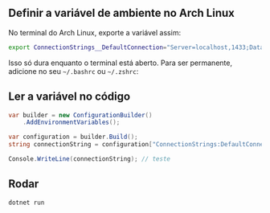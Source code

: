 ## Definir a variável de ambiente no Arch Linux
No terminal do Arch Linux, exporte a variável assim:

```bash
export ConnectionStrings__DefaultConnection="Server=localhost,1433;Database=SuaDatabase;User ID=sa;Password=SuaSenha;Trusted_Connection=False;TrustServerCertificate=True"
```

Isso só dura enquanto o terminal está aberto. Para ser permanente, adicione no seu `~/.bashrc` ou `~/.zshrc`:

## Ler a variável no código 
```c#
var builder = new ConfigurationBuilder()
    .AddEnvironmentVariables();

var configuration = builder.Build();
string connectionString = configuration["ConnectionStrings:DefaultConnection"];

Console.WriteLine(connectionString); // teste
```

## Rodar
`dotnet run`
